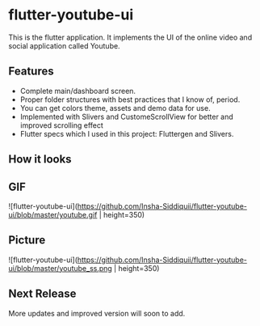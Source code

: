 # flutter-youtube-ui

This is the flutter application. It implements the UI of the online video and social application called Youtube.

## Features

- Complete main/dashboard screen.
- Proper folder structures with best practices that I know of, period.
- You can get colors theme, assets and demo data for use.
- Implemented with Slivers and CustomeScrollView for better and improved scrolling effect
- Flutter specs which I used in this project: Fluttergen and Slivers.

## How it looks

## GIF

![flutter-youtube-ui](https://github.com/Insha-Siddiquii/flutter-youtube-ui/blob/master/youtube.gif | height=350)

## Picture

![flutter-youtube-ui](https://github.com/Insha-Siddiquii/flutter-youtube-ui/blob/master/youtube_ss.png | height=350)

## Next Release

More updates and improved version will soon to add.
